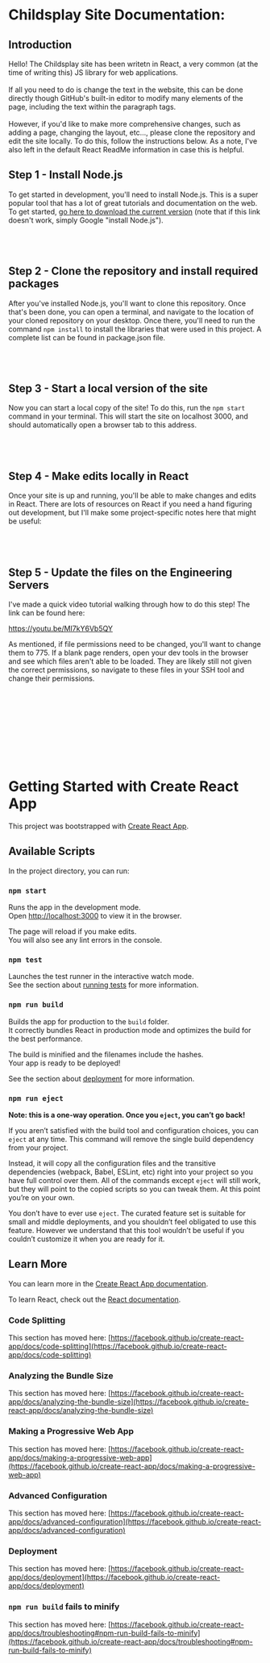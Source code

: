 # Childsplay Site Documentation:

## Introduction

Hello! The Childsplay site has been writetn in React, a very common (at the time of writing this) JS library for web applications.
<br></br>
If all you need to do is change the text in the website, this can be done directly though GitHub's built-in editor to modify many elements of the page, including the text
within the paragraph tags.<br></br>
However, if you'd like to make more comprehensive changes, such as adding a page, changing the layout, etc..., please clone the repository and edit the site locally. To do this, follow the instructions below. As a note, I've also left in the default React ReadMe information in case this is helpful.


## Step 1 - Install Node.js

To get started in development, you'll need to install Node.js. This is a super popular tool that has a lot of great tutorials and documentation on the web. To get started, <a href='https://nodejs.org/en/download/'>go here to download the current version</a> (note that if this link doesn't work, simply Google "install Node.js"). <br></br><br></br>



## Step 2 - Clone the repository and install required packages

After you've installed Node.js, you'll want to clone this repository. Once that's been done, you can open a terminal, and navigate to the location of your cloned repository on your desktop. Once there, you'll need to run the command `npm install` to install the libraries that were used in this project. A complete list can be found in package.json file.
<br></br><br></br>

## Step 3 - Start a local version of the site

Now you can start a local copy of the site! To do this, run the `npm start` command in your terminal. This will start the site on localhost 3000, and should automatically open a browser tab to this address. <br></br><br></br>


## Step 4 - Make edits locally in React

Once your site is up and running, you'll be able to make changes and edits in React. There are lots of resources on React if you need a hand figuring out development, but I'll make some project-specific notes here that might be useful:<br></br><br></br>

## Step 5 - Update the files on the Engineering Servers

I've made a quick video tutorial walking through how to do this step! The link can be found here:

https://youtu.be/MI7kY6Vb5QY

As mentioned, if file permissions need to be changed, you'll want to change them to 775. If a blank page renders, open your dev tools in the browser and see which files aren't able to be loaded. They are likely still not given the correct permissions, so navigate to these files in your SSH tool and change their permissions.

<br></br><br></br><br></br><br></br>


# Getting Started with Create React App

This project was bootstrapped with [Create React App](https://github.com/facebook/create-react-app).

## Available Scripts

In the project directory, you can run:

### `npm start`

Runs the app in the development mode.\
Open [http://localhost:3000](http://localhost:3000) to view it in the browser.

The page will reload if you make edits.\
You will also see any lint errors in the console.

### `npm test`

Launches the test runner in the interactive watch mode.\
See the section about [running tests](https://facebook.github.io/create-react-app/docs/running-tests) for more information.

### `npm run build`

Builds the app for production to the `build` folder.\
It correctly bundles React in production mode and optimizes the build for the best performance.

The build is minified and the filenames include the hashes.\
Your app is ready to be deployed!

See the section about [deployment](https://facebook.github.io/create-react-app/docs/deployment) for more information.

### `npm run eject`

**Note: this is a one-way operation. Once you `eject`, you can’t go back!**

If you aren’t satisfied with the build tool and configuration choices, you can `eject` at any time. This command will remove the single build dependency from your project.

Instead, it will copy all the configuration files and the transitive dependencies (webpack, Babel, ESLint, etc) right into your project so you have full control over them. All of the commands except `eject` will still work, but they will point to the copied scripts so you can tweak them. At this point you’re on your own.

You don’t have to ever use `eject`. The curated feature set is suitable for small and middle deployments, and you shouldn’t feel obligated to use this feature. However we understand that this tool wouldn’t be useful if you couldn’t customize it when you are ready for it.

## Learn More

You can learn more in the [Create React App documentation](https://facebook.github.io/create-react-app/docs/getting-started).

To learn React, check out the [React documentation](https://reactjs.org/).

### Code Splitting

This section has moved here: [https://facebook.github.io/create-react-app/docs/code-splitting](https://facebook.github.io/create-react-app/docs/code-splitting)

### Analyzing the Bundle Size

This section has moved here: [https://facebook.github.io/create-react-app/docs/analyzing-the-bundle-size](https://facebook.github.io/create-react-app/docs/analyzing-the-bundle-size)

### Making a Progressive Web App

This section has moved here: [https://facebook.github.io/create-react-app/docs/making-a-progressive-web-app](https://facebook.github.io/create-react-app/docs/making-a-progressive-web-app)

### Advanced Configuration

This section has moved here: [https://facebook.github.io/create-react-app/docs/advanced-configuration](https://facebook.github.io/create-react-app/docs/advanced-configuration)

### Deployment

This section has moved here: [https://facebook.github.io/create-react-app/docs/deployment](https://facebook.github.io/create-react-app/docs/deployment)

### `npm run build` fails to minify

This section has moved here: [https://facebook.github.io/create-react-app/docs/troubleshooting#npm-run-build-fails-to-minify](https://facebook.github.io/create-react-app/docs/troubleshooting#npm-run-build-fails-to-minify)
